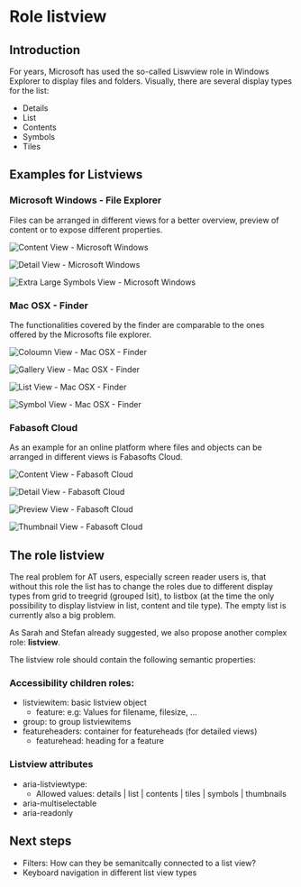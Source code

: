 # Role listview

## Introduction

For years, Microsoft has used the so-called Liswview role in Windows Explorer to display files and folders. Visually, there are several display types for the list:
* Details
* List
* Contents
* Symbols
* Tiles

## Examples for Listviews

### Microsoft Windows - File Explorer
Files can be arranged in different views for a better overview, preview of content or to expose different properties.

![Content View - Microsoft Windows](Windows/ContentView-Windows.png)

![Detail View - Microsoft Windows](Windows/DetailsView-Windows.png)

![Extra Large Symbols View - Microsoft Windows](Windows/ExtraLargeSymbolsView-Windows.png)

### Mac OSX - Finder

The functionalities covered by the finder are comparable to the ones offered by the Microsofts file explorer.

![Coloumn View - Mac OSX - Finder](MacOSX/ColumnView-MacOSX.png)

![Gallery View - Mac OSX - Finder](MacOSX/GalleryView-MacOSX.png)

![List View - Mac OSX - Finder](MacOSX/ListView-MacOSX.png)

![Symbol View - Mac OSX - Finder](MacOSX/SymbolView-MacOSX.png)

### Fabasoft Cloud

As an example for an online platform where files and objects can be arranged in different views is Fabasofts Cloud. 

![Content View - Fabasoft Cloud](FabasoftCloud/ContentView-FabasoftCloud.png)

![Detail View - Fabasoft Cloud](FabasoftCloud/DetailView-FabasoftCloud.png)

![Preview View - Fabasoft Cloud](FabasoftCloud/PreviewView-FabasoftCloud.png)

![Thumbnail View - Fabasoft Cloud](FabasoftCloud/ThumbnailView-FabasoftCloud.png)

## The role listview

The real problem for AT users, especially screen reader users is, that without this role the list has to change the roles due to different display types from grid to treegrid (grouped lsit), to listbox (at the time the only possibility to display listview in list, content and tile type). The empty list is currently also a big problem.

As Sarah and Stefan already suggested, we also propose another complex role: **listview**.

The listview role should contain the following semantic properties:

### Accessibility children roles:
- listviewitem: basic listview object
  - feature: e.g: Values for filename, filesize, ...
- group: to group listviewitems
- featureheaders: container for featureheads (for detailed views)
  - featurehead: heading for a feature

### Listview attributes

- aria-listviewtype:
  - Allowed values: details | list | contents | tiles | symbols | thumbnails
- aria-multiselectable
- aria-readonly

## Next steps

- Filters: How can they be semanitcally connected to a list view?
- Keyboard navigation in different list view types

